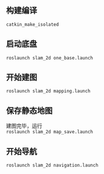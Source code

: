 ## 构建编译
`` catkin_make_isolated ``
## 启动底盘
`` roslaunch slam_2d one_base.launch ``
## 开始建图
`` roslaunch slam_2d mapping.launch ``
## 保存静态地图
建图完毕，运行  
`` roslaunch slam_2d map_save.launch ``
## 开始导航
`` roslaunch slam_2d navigation.launch ``
